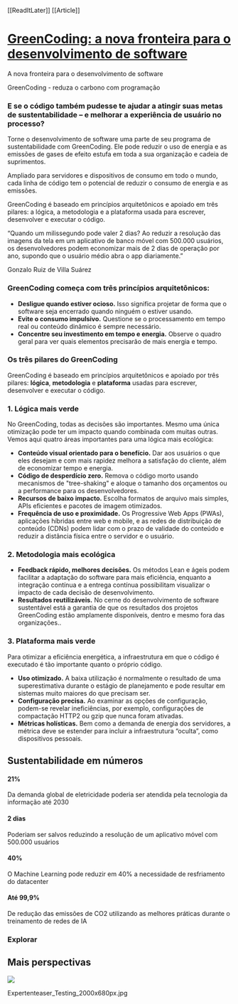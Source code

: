 [[ReadItLater]] [[Article]]

# [GreenCoding: a nova fronteira para o desenvolvimento de software](https://www.gft.com/br/pt/technology/greencoding)

A nova fronteira para o desenvolvimento de software

GreenCoding - reduza o carbono com programação

### E se o código também pudesse te ajudar a atingir suas metas de sustentabilidade – e melhorar a experiência de usuário no processo?

Torne o desenvolvimento de software uma parte de seu programa de sustentabilidade com GreenCoding. Ele pode reduzir o uso de energia e as emissões de gases de efeito estufa em toda a sua organização e cadeia de suprimentos.

Ampliado para servidores e dispositivos de consumo em todo o mundo, cada linha de código tem o potencial de reduzir o consumo de energia e as emissões.

GreenCoding é baseado em princípios arquitetônicos e apoiado em três pilares: a lógica, a metodologia e a plataforma usada para escrever, desenvolver e executar o código.

“Quando um milissegundo pode valer 2 dias? Ao reduzir a resolução das imagens da tela em um aplicativo de banco móvel com 500.000 usuários, os desenvolvedores podem economizar mais de 2 dias de operação por ano, supondo que o usuário médio abra o app diariamente.”

Gonzalo Ruiz de Villa Suárez

### GreenCoding começa com três princípios arquitetônicos:

-   **Desligue quando estiver ocioso.** Isso significa projetar de forma que o software seja encerrado quando ninguém o estiver usando.
-   **Evite o consumo impulsivo.** Questione se o processamento em tempo real ou conteúdo dinâmico é sempre necessário.
-   **Concentre seu investimento em tempo e energia.** Observe o quadro geral para ver quais elementos precisarão de mais energia e tempo.

### Os três pilares do GreenCoding

GreenCoding é baseado em princípios arquitetônicos e apoiado por três pilares: **lógica**, **metodologia** e **plataforma** usadas para escrever, desenvolver e executar o código.   

### 1\. Lógica mais verde

No GreenCoding, todas as decisões são importantes. Mesmo uma única otimização pode ter um impacto quando combinada com muitas outras. Vemos aqui quatro áreas importantes para uma lógica mais ecológica:

-   **Conteúdo visual orientado para o benefício.** Dar aos usuários o que eles desejam e com mais rapidez melhora a satisfação do cliente, além de economizar tempo e energia.
-   **Código de desperdício zero.** Remova o código morto usando mecanismos de "tree-shaking" e aloque o tamanho dos orçamentos ou a performance para os desenvolvedores.
-   **Recursos de baixo impacto.** Escolha formatos de arquivo mais simples, APIs eficientes e pacotes de imagem otimizados.
-   **Frequência de uso e proximidade.** Os Progressive Web Apps (PWAs), aplicações híbridas entre web e mobile, e as redes de distribuição de conteúdo (CDNs) podem lidar com o prazo de validade do conteúdo e reduzir a distância física entre o servidor e o usuário.

### 2\. Metodologia mais ecológica

-   **Feedback rápido, melhores decisões.** Os métodos Lean e ágeis podem facilitar a adaptação do software para mais eficiência, enquanto a integração contínua e a entrega contínua possibilitam visualizar o impacto de cada decisão de desenvolvimento.
-   **Resultados reutilizáveis.** No cerne do desenvolvimento de software sustentável está a garantia de que os resultados dos projetos GreenCoding estão amplamente disponíveis, dentro e mesmo fora das organizações..

### 3\. Plataforma mais verde

Para otimizar a eficiência energética, a infraestrutura em que o código é executado é tão importante quanto o próprio código.

-   **Uso otimizado.** A baixa utilização é normalmente o resultado de uma superestimativa durante o estágio de planejamento e pode resultar em sistemas muito maiores do que precisam ser.
-   **Configuração precisa.** Ao examinar as opções de configuração, podem-se revelar ineficiências, por exemplo, configurações de compactação HTTP2 ou gzip que nunca foram ativadas.
-   **Métricas holísticas.** Bem como a demanda de energia dos servidores, a métrica deve se estender para incluir a infraestrutura “oculta”, como dispositivos pessoais.

## Sustentabilidade em números

#### 21%

Da demanda global de eletricidade poderia ser atendida pela tecnologia da informação até 2030

#### 2 dias

Poderiam ser salvos reduzindo a resolução de um aplicativo móvel com 500.000 usuários

#### 40%

O Machine Learning pode reduzir em 40% a necessidade de resfriamento do datacenter

#### Até 99,9%

De redução das emissões de CO2 utilizando as melhores práticas durante o treinamento de redes de IA

### Explorar

## Mais perspectivas

![](https://www.gft.com/.imaging/focalpoint/1260x420/dam/jcr:35b01e1b-29fc-4041-90c4-b893f5d1002b)

Expertenteaser\_Testing\_2000x680px.jpg